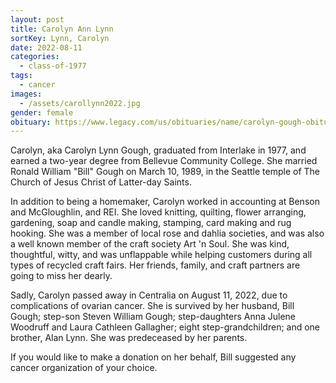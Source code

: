 ```yaml
---
layout: post
title: Carolyn Ann Lynn
sortKey: Lynn, Carolyn
date: 2022-08-11
categories:
  - class-of-1977
tags:
  - cancer
images:
  - /assets/carollynn2022.jpg
gender: female
obituary: https://www.legacy.com/us/obituaries/name/carolyn-gough-obituary?id=36269268
---
```

Carolyn, aka Carolyn Lynn Gough, graduated from Interlake in 1977, and earned a two-year degree from Bellevue Community College. She married Ronald William "Bill" Gough on March 10, 1989, in the Seattle temple of The Church of Jesus Christ of Latter-day Saints.

In addition to being a homemaker, Carolyn worked in accounting at Benson and McGloughlin, and REI. She loved knitting, quilting, flower arranging, gardening, soap and candle making, stamping, card making and rug hooking. She was a member of local rose and dahlia societies, and was also a well known member of the craft society Art 'n Soul. She was kind, thoughtful, witty, and was unflappable while helping customers during all types of recycled craft fairs. Her friends, family, and craft partners are going to miss her dearly.

Sadly, Carolyn passed away in Centralia on August 11, 2022, due to complications of ovarian cancer. She is survived by her husband, Bill Gough; step-son Steven William Gough; step-daughters Anna Julene Woodruff and Laura Cathleen Gallagher; eight step-grandchildren; and one brother, Alan Lynn. She was predeceased by her parents.

If you would like to make a donation on her behalf, Bill suggested any cancer organization of your choice.